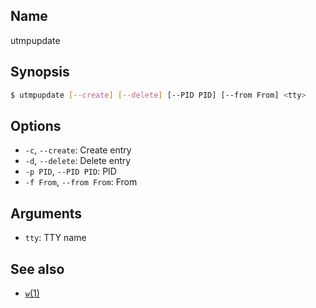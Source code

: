 ## Name

utmpupdate

## Synopsis

```sh
$ utmpupdate [--create] [--delete] [--PID PID] [--from From] <tty>
```

## Options

* `-c`, `--create`: Create entry
* `-d`, `--delete`: Delete entry
* `-p PID`, `--PID PID`: PID
* `-f From`, `--from From`: From

## Arguments

* `tty`: TTY name

## See also
* [`w`(1)](help://man/1/w)
